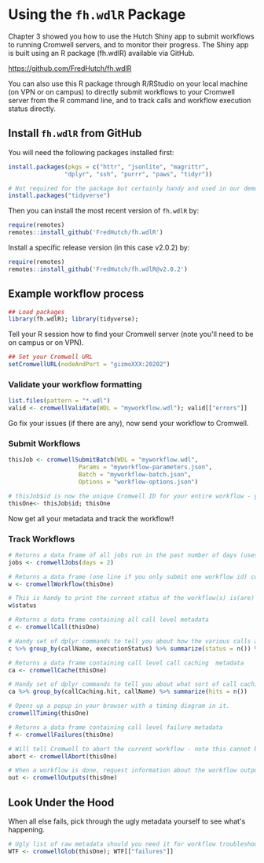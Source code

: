 

# Using the `fh.wdlR` Package

Chapter 3 showed you how to use the Hutch Shiny app to submit workflows to running Cromwell servers, and to monitor their progress. The Shiny app is built using an R package (fh.wdlR) available via GitHub.  

https://github.com/FredHutch/fh.wdlR

You can also use this R package through R/RStudio on your local machine (on VPN or on campus) to directly submit workflows to your Cromwell server from the R command line, and to track calls and workflow execution status directly. 


## Install `fh.wdlR` from GitHub
You will need the following packages installed first:

```r
install.packages(pkgs = c("httr", "jsonlite", "magrittr",
                "dplyr", "ssh", "purrr", "paws", "tidyr"))

# Not required for the package but certainly handy and used in our demo here:
install.packages("tidyverse")
```

Then you can install the most recent version of `fh.wdlR` by:

```r
require(remotes)
remotes::install_github('FredHutch/fh.wdlR')
```

Install a specific release version (in this case v2.0.2) by:
```r
require(remotes)
remotes::install_github('FredHutch/fh.wdlR@v2.0.2')
```


## Example workflow process


```r
## Load packages
library(fh.wdlR); library(tidyverse);
```


Tell your R session how to find your Cromwell server (note you'll need to be on campus or on VPN).

```r
## Set your Cromwell URL
setCromwellURL(nodeAndPort = "gizmoXXX:20202")
```

### Validate your workflow formatting

```r
list.files(pattern = "*.wdl")
valid <- cromwellValidate(WDL = "myworkflow.wdl"); valid[["errors"]]
```

Go fix your issues (if there are any), now send your workflow to Cromwell.

### Submit Workflows

```r
thisJob <- cromwellSubmitBatch(WDL = "myworkflow.wdl",
                    Params = "myworkflow-parameters.json",
                    Batch = "myworkflow-batch.json",
                    Options = "workflow-options.json")

# thisJob$id is now the unique Cromwell ID for your entire workflow - you can use that to request all sorts of metadata!!!
thisOne<- thisJob$id; thisOne
```
Now get all your metadata and track the workflow!!

### Track Workflows

```r
# Returns a data frame of all jobs run in the past number of days (uses your database)
jobs <- cromwellJobs(days = 2)

# Returns a data frame (one line if you only submit one workflow id) containing workflow level metadata
w <- cromwellWorkflow(thisOne)

# This is handy to print the current status of the workflow(s) is(are)
w$status

# Returns a data frame containing all call level metadata
c <- cromwellCall(thisOne)

# Handy set of dplyr commands to tell you about how the various calls are doing
c %>% group_by(callName, executionStatus) %>% summarize(status = n()) %>% arrange(executionStatus)

# Returns a data frame containing call level call caching  metadata
ca <- cromwellCache(thisOne)

# Handy set of dplyr commands to tell you about what sort of call caching is happening
ca %>% group_by(callCaching.hit, callName) %>% summarize(hits = n())

# Opens up a popup in your browser with a timing diagram in it.
cromwellTiming(thisOne)

# Returns a data frame containing call level failure metadata
f <- cromwellFailures(thisOne)

# Will tell Cromwell to abort the current workflow - note this cannot be undone and it will take a while to stop all the jobs.  
abort <- cromwellAbort(thisOne)

# When a workflow is done, request information about the workflow outputs.
out <- cromwellOutputs(thisOne)
```

## Look Under the Hood

When all else fails, pick through the ugly metadata yourself to see what's happening. 

```r
# Ugly list of raw metadata should you need it for workflow troubleshooting
WTF <- cromwellGlob(thisOne); WTF[["failures"]]
```
